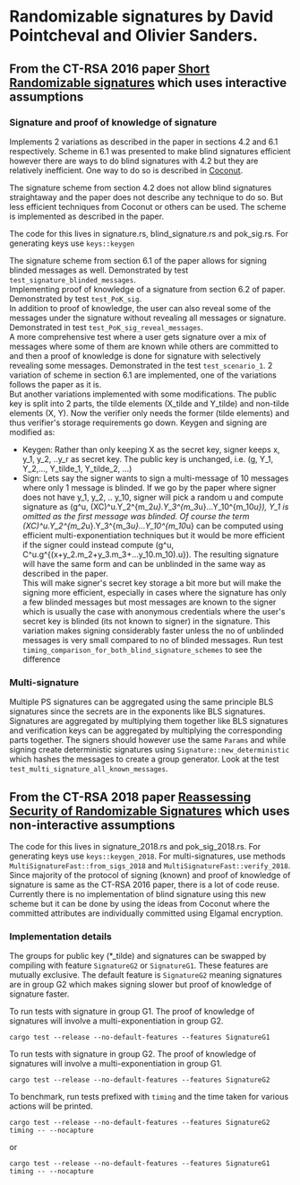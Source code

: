# Randomizable signatures by David Pointcheval and Olivier Sanders.

## From the CT-RSA 2016 paper [Short Randomizable signatures](https://eprint.iacr.org/2015/525) which uses interactive assumptions

### Signature and proof of knowledge of signature
Implements 2 variations as described in the paper in sections 4.2 and 6.1 respectively. Scheme in 6.1 was 
presented to make blind signatures efficient however there are ways to do blind signatures with 4.2 but they 
are relatively inefficient. One way to do so is described in [Coconut](https://arxiv.org/pdf/1802.07344.pdf).

The signature scheme from section 4.2 does not allow blind signatures straightaway and the paper does not 
describe any technique to do so. But less efficient techniques from Coconut or others can be used. The scheme 
is implemented as described in the paper.  

The code for this lives in signature.rs, blind_signature.rs and pok_sig.rs. For generating keys use `keys::keygen`
      
The signature scheme from section 6.1 of the paper allows for signing blinded messages as well. 
Demonstrated by test `test_signature_blinded_messages`.  
Implementing proof of knowledge of a signature from section 6.2 of paper. Demonstrated by test `test_PoK_sig`.  
In addition to proof of knowledge, the user can also reveal some of the messages under the signature without revealing all messages or signature.
Demonstrated in test `test_PoK_sig_reveal_messages`.  
A more comprehensive test where a user gets signature over a mix of messages where some of them are known while 
others are committed to and then a proof of knowledge is done for signature with selectively revealing some messages. 
Demonstrated in the test `test_scenario_1`.
2 variation of scheme in section 6.1 are implemented, one of the variations follows the paper as it is.   
But another variations implemented with some modifications. The public key is split into 2 parts, the 
tilde elements (X_tilde and Y_tilde) and non-tilde elements (X, Y). Now the verifier only needs the former 
(tilde elements) and thus verifier's storage requirements go down. Keygen and signing are modified as:
- Keygen: Rather than only keeping X as the secret key, signer keeps x, y_1, y_2, ..y_r as secret key. 
The public key is unchanged, i.e. (g, Y_1, Y_2,..., Y_tilde_1, Y_tilde_2, ...)
- Sign: Lets say the signer wants to sign a multi-message of 10 messages where only 1 message is blinded. 
If we go by the paper where signer does not have y_1, y_2, .. y_10, signer will pick a random u and compute signature as 
(g^u, (XC)^u.Y_2^{m_2*u}.Y_3^{m_3*u}...Y_10^{m_10*u}), Y_1 is omitted as the first message was blinded. Of course the term 
(XC)^u.Y_2^{m_2*u}.Y_3^{m_3*u}...Y_10^{m_10*u} can be computed using efficient multi-exponentiation techniques but it would be more efficient 
if the signer could instead compute (g^u, C^u.g^{(x+y_2.m_2+y_3.m_3+...y_10.m_10).u}). The resulting signature will have the same form 
and can be unblinded in the same way as described in the paper.  
This will make signer's secret key storage a bit more but will make the signing more efficient, especially in cases 
where the signature has only a few blinded messages but most messages are known to the signer which is usually the case with 
anonymous credentials where the user's secret key is blinded (its not known to signer) in the signature. This variation makes 
signing considerably faster unless the no of unblinded messages is very small compared to no of blinded messages. 
Run test `timing_comparison_for_both_blind_signature_schemes` to see the difference 

### Multi-signature
Multiple PS signatures can be aggregated using the same principle BLS signatures since the secrets are in the exponents like BLS signatures.
Signatures are aggregated by multiplying them together like BLS signatures and verification keys can be aggregated by multiplying the 
corresponding parts together. The signers should however use the same `Params` and while signing create deterministic signatures using 
`Signature::new_deterministic` which hashes the messages to create a group generator. Look at the test `test_multi_signature_all_known_messages`.


## From the CT-RSA 2018 paper [Reassessing Security of Randomizable Signatures](https://eprint.iacr.org/2017/1197) which uses non-interactive assumptions

The code for this lives in signature_2018.rs and pok_sig_2018.rs. For generating keys use `keys::keygen_2018`. For multi-signatures, use methods
`MultiSignatureFast::from_sigs_2018` and `MultiSignatureFast::verify_2018`. Since majority of the protocol of signing (known) and proof of knowledge 
of signature is same as the CT-RSA 2016 paper, there is a lot of code reuse. Currently there is no implementation of blind signature using this 
new scheme but it can be done by using the ideas from Coconut where the committed attributes are individually committed using Elgamal encryption.

### Implementation details

The groups for public key (*_tilde) and signatures can be swapped by compiling with feature `SignatureG2` or `SignatureG1`. 
These features are mutually exclusive. The default feature is `SignatureG2` meaning signatures are in group G2 which 
makes signing slower but proof of knowledge of signature faster.  

To run tests with signature in group G1. The proof of knowledge of signatures will involve a multi-exponentiation in group G2.
```
cargo test --release --no-default-features --features SignatureG1
```

To run tests with signature in group G2. The proof of knowledge of signatures will involve a multi-exponentiation in group G1.
```
cargo test --release --no-default-features --features SignatureG2
```

To benchmark, run tests prefixed with `timing` and the time taken for various actions will be printed.
```
cargo test --release --no-default-features --features SignatureG2 timing -- --nocapture
```

or 
```
cargo test --release --no-default-features --features SignatureG1 timing -- --nocapture
```

